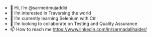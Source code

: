 - 👋 Hi, I’m @sarmedmujaddid
- 👀 I’m interested in Traversing the world
- 🌱 I’m currently learning Selenium with C#
- 💞️ I’m looking to collaborate on Testing and Quality Assurance
- 📫 How to reach me https://www.linkedin.com/in/sarmadalihaider/

<!---
sarmedmujaddid/sarmedmujaddid is a ✨ special ✨ repository because its `README.md` (this file) appears on your GitHub profile.
You can click the Preview link to take a look at your changes.
--->
